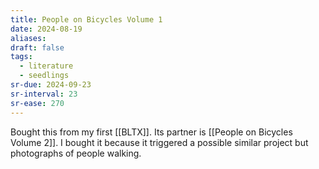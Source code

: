 ```yaml
---
title: People on Bicycles Volume 1
date: 2024-08-19
aliases: 
draft: false
tags:
  - literature
  - seedlings
sr-due: 2024-09-23
sr-interval: 23
sr-ease: 270
---
```

Bought this from my first [[BLTX]]. Its partner is [[People on Bicycles Volume 2]]. I bought it because it triggered a possible similar project but photographs of people walking.
